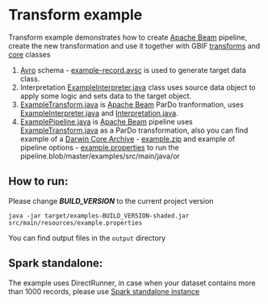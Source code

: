# Transform example

Transform example demonstrates how to create [Apache Beam](https://beam.apache.org/documentation/programming-guide/) pipeline, create the new transformation and use it together with GBIF [transforms](./../pipelines/ingest-transforms) and [core](./../sdks/core) classes

1) [Avro](https://avro.apache.org/docs/current/) schema - [example-record.avsc](./src/main/resources/example-record.avsc) is used to generate target data class.
2) Interpretation [ExampleInterpreter.java](./src/main/java/org/gbif/pipelines/examples/ExampleInterpreter.java) class uses source data object to apply some logic and sets data to the target object.
3) [ExampleTransform.java](./src/main/java/org/gbif/pipelines/examples/ExampleTransform.java) is [Apache Beam](https://beam.apache.org/get-started/beam-overview/) ParDo tranformation, uses [ExampleInterpreter.java](./src/main/java/org/gbif/pipelines/examples/ExampleInterpreter.java) and [Interpretation.java](../sdks/core/src/main/java/org/gbif/pipelines/core/Interpretation.java).
4) [ExamplePipeline.java](./src/main/java/org/gbif/pipelines/examples/ExamplePipeline.java) is [Apache Beam](https://beam.apache.org/get-started/beam-overview/) pipeline uses [ExampleTransform.java](./src/main/java/org/gbif/pipelines/examples/ExampleTransform.java) as a ParDo transformation, also you can find example of a [Darwin Core Archive](https://www.tdwg.org/standards/dwc/) - [example.zip](./src/main/resources/example.zip) and example of pipeline options - [example.properties](./src/main/resources/example.properties) to run the pipeline.blob/master/examples/src/main/java/or

## How to run:

Please change ***BUILD_VERSION*** to the current project version

```shell
java -jar target/examples-BUILD_VERSION-shaded.jar src/main/resources/example.properties
```

You can find output files in the ```output``` directory

## Spark standalone:

The example uses DirectRunner, in case when your dataset contains more than 1000 records, please use [Spark standalone instance](https://beam.apache.org/documentation/runners/spark/)